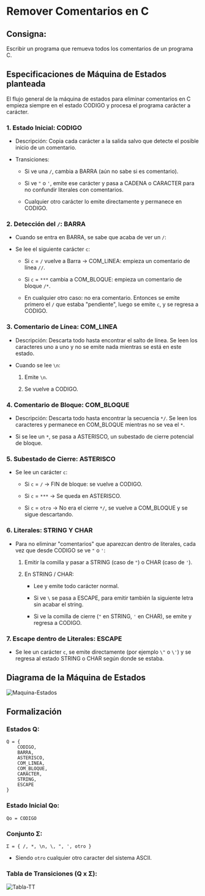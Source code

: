 # Remover Comentarios en C

## Consigna:

Escribir un programa que remueva todos los comentarios de un programa C.

## Especificaciones de Máquina de Estados planteada

El flujo general de la máquina de estados para eliminar comentarios en C empieza siempre en el estado CODIGO y procesa el programa carácter a carácter.

### 1. Estado Inicial: CODIGO

* Descripción: Copia cada carácter a la salida salvo que detecte el posible inicio de un comentario.

* Transiciones:
    - Si ve una `/`, cambia a BARRA (aún no sabe si es comentario).

    - Si ve `"` o `'`, emite ese carácter y pasa a CADENA o CARACTER para no confundir literales con comentarios.

    - Cualquier otro carácter lo emite directamente y permanece en CODIGO.

### 2. Detección del `/`: BARRA

* Cuando se entra en BARRA, se sabe que acaba de ver un `/`:

* Se lee el siguiente carácter `c`:
    - Si `c` = `/` vuelve a Barra -> COM_LINEA: empieza un comentario de línea `//`.

    - Si `c` = `***` cambia a COM_BLOQUE: empieza un comentario de bloque `/*`.

    - En cualquier otro caso: no era comentario. Entonces se emite primero el `/` que estaba "pendiente", luego se emite `c`, y se regresa a CODIGO.

### 3. Comentario de Línea: COM_LINEA

* Descripción: Descarta todo hasta encontrar el salto de línea. Se leen los caracteres uno a uno y no se emite nada mientras se está en este estado.

* Cuando se lee `\n`:
    1. Emite `\n`.

    2. Se vuelve a CODIGO.

### 4. Comentario de Bloque: COM_BLOQUE

* Descripción: Descarta todo hasta encontrar la secuencia `*/`. Se leen los caracteres y permanece en COM_BLOQUE mientras no se vea el `*`.

* Si se lee un `*`, se pasa a ASTERISCO, un subestado de cierre potencial de bloque.

### 5. Subestado de Cierre: ASTERISCO

* Se lee un carácter `c`:
    - Si `c` = `/` -> FIN de bloque: se vuelve a CODIGO.

    - Si `c` = `***` -> Se queda en ASTERISCO.

    - Si `c` = `otro` -> No era el cierre `*/`, se vuelve a COM_BLOQUE y se sigue descartando.

### 6. Literales: STRING Y CHAR

* Para no eliminar "comentarios" que aparezcan dentro de literales, cada vez que desde CODIGO se ve `"` o `'`:
    1. Emitir la comilla y pasar a STRING (caso de `"`) o CHAR (caso de `'`).

    2. En STRING / CHAR:
        - Lee y emite todo carácter normal.

        - Si ve `\` se pasa a ESCAPE, para emitir también la siguiente letra sin acabar el string.

        - Si ve la comilla de cierre (`"` en STRING, `'` en CHAR), se emite y regresa a CODIGO.

### 7. Escape dentro de Literales: ESCAPE

* Se lee un carácter `c`, se emite directamente (por ejemplo `\"` o `\'`) y se regresa al estado STRING o CHAR según donde se estaba.

## Diagrama de la Máquina de Estados

![Maquina-Estados](https://i.postimg.cc/vHnKTs5K/maquina-Estados-Remover-Comentarios.png)

## Formalización

### Estados **Q**:
```
Q = {
    CODIGO,
    BARRA,
    ASTERISCO,
    COM_LINEA,
    COM_BLOQUE,
    CARACTER,
    STRING,
    ESCAPE
}
```

### Estado Inicial **Qo**:
```
Qo = CODIGO
```

### Conjunto **Σ**:
```
Σ = { /, *, \n, \, ", ', otro }
```
* Siendo `otro` cualquier otro caracter del sistema ASCII.

### Tabla de Transiciones (**Q x Σ**):

![Tabla-TT](https://i.postimg.cc/3rqg600M/TT-Remover-Comentarios.png)
